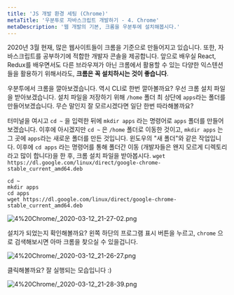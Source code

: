 ```yaml
---
title: 'JS 개발 환경 세팅 (Chrome)'
metaTitle: '우분투로 자바스크립트 개발하기 - 4. Chrome'
metaDescription: '웹 개발의 기본, 크롬을 우분투에 설치해봅시다.'
---
```


2020년 3월 현재, 많은 웹사이트들이 크롬을 기준으로 만들어지고 있습니다. 또한, 자바스크립트를 공부하기에 적합한 개발자 콘솔을 제공합니다. 앞으로 배우실 React, Redux를 배우면서도 다른 브라우져가 아닌 크롬에서 활용할 수 있는 다양한 익스텐션들을 활용하기 위해서라도, **크롬은 꼭 설치하시는 것이 좋습니다**.

우분투에서 크롬을 깔아보겠습니다. 역시 CLI로 한번 깔아볼까요? 우선 크롬 설치 파일을 받아보겠습니다. 설치 파일을 저장하기 위해 `/home` 폴더 최 상단에 `apps`라는 폴더를 만들어보겠습니다. 무슨 말인지 잘 모르시겠다면 일단 한번 따라해볼까요?

터미널을 여시고 `cd ~` 을 입력한 뒤에 `mkdir apps` 라는 명령어로 `apps` 폴더를 만들어보겠습니다. 이후에 아시겠지만 `cd ~` 은 `/home` 폴더로 이동한 것이고, `mkdir apps` 는 그 곳에 `apps`라는 새로운 폴더를 만든 것입니다. 윈도우의 "새 폴더"와 같은 작업입니다. 이후에 `cd apps` 라는 명령어를 통해 폴더간 이동 (개발자들은 왠지 모르게 디렉토리라고 많이 합니다)을 한 후, 크롬 설치 파일을 받아봅시다. `wget https://dl.google.com/linux/direct/google-chrome-stable_current_amd64.deb`

    cd ~
    mkdir apps
    cd apps
    wget https://dl.google.com/linux/direct/google-chrome-stable_current_amd64.deb

![4%20Chrome/_2020-03-12_21-27-02.png](https://hongshik-blog-bucket.s3.ap-northeast-2.amazonaws.com/photos/ubuntu-starter/4-chrome/_2020-03-12_21-27-02.png)

설치가 되었는지 확인해볼까요? 왼쪽 하단의 프로그램 표시 버튼을 누르고, `chrome` 으로 검색해보시면 아마 크롬을 찾으실 수 있을겁니다.

![4%20Chrome/_2020-03-12_21-26-27.png](https://hongshik-blog-bucket.s3.ap-northeast-2.amazonaws.com/photos/ubuntu-starter/4-chrome/_2020-03-12_21-26-27.png)

클릭해볼까요? 잘 실행되는 모습입니다 :)

![4%20Chrome/_2020-03-12_21-28-39.png](https://hongshik-blog-bucket.s3.ap-northeast-2.amazonaws.com/photos/ubuntu-starter/4-chrome/_2020-03-12_21-28-39.png)
